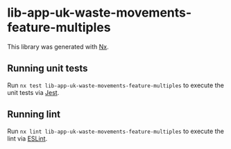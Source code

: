 # lib-app-uk-waste-movements-feature-multiples

This library was generated with [Nx](https://nx.dev).

## Running unit tests

Run `nx test lib-app-uk-waste-movements-feature-multiples` to execute the unit tests via [Jest](https://jestjs.io).

## Running lint

Run `nx lint lib-app-uk-waste-movements-feature-multiples` to execute the lint via [ESLint](https://eslint.org/).
